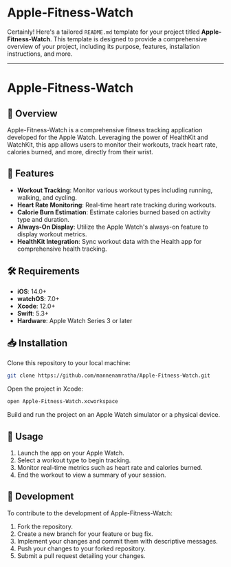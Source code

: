 # Apple-Fitness-Watch
Certainly! Here's a tailored `README.md` template for your project titled **Apple-Fitness-Watch**. This template is designed to provide a comprehensive overview of your project, including its purpose, features, installation instructions, and more.

---

# Apple-Fitness-Watch

## 📱 Overview

Apple-Fitness-Watch is a comprehensive fitness tracking application developed for the Apple Watch. Leveraging the power of HealthKit and WatchKit, this app allows users to monitor their workouts, track heart rate, calories burned, and more, directly from their wrist.

## 🚀 Features

* **Workout Tracking**: Monitor various workout types including running, walking, and cycling.
* **Heart Rate Monitoring**: Real-time heart rate tracking during workouts.
* **Calorie Burn Estimation**: Estimate calories burned based on activity type and duration.
* **Always-On Display**: Utilize the Apple Watch's always-on feature to display workout metrics.
* **HealthKit Integration**: Sync workout data with the Health app for comprehensive health tracking.

## 🛠️ Requirements

* **iOS**: 14.0+
* **watchOS**: 7.0+
* **Xcode**: 12.0+
* **Swift**: 5.3+
* **Hardware**: Apple Watch Series 3 or later

## 📥 Installation

Clone this repository to your local machine:

```bash
git clone https://github.com/mannenamratha/Apple-Fitness-Watch.git
```

Open the project in Xcode:

```bash
open Apple-Fitness-Watch.xcworkspace
```

Build and run the project on an Apple Watch simulator or a physical device.

## 🧪 Usage

1. Launch the app on your Apple Watch.
2. Select a workout type to begin tracking.
3. Monitor real-time metrics such as heart rate and calories burned.
4. End the workout to view a summary of your session.

## 🔧 Development

To contribute to the development of Apple-Fitness-Watch:

1. Fork the repository.
2. Create a new branch for your feature or bug fix.
3. Implement your changes and commit them with descriptive messages.
4. Push your changes to your forked repository.
5. Submit a pull request detailing your changes.

